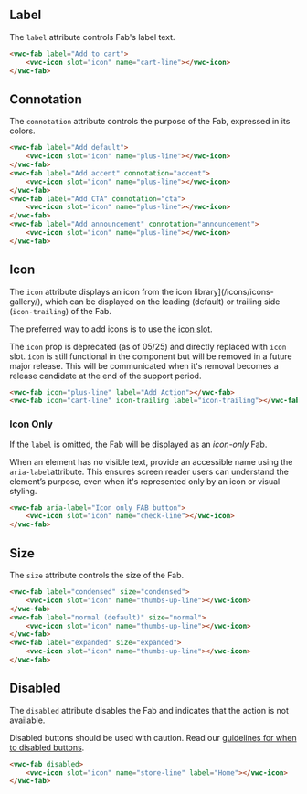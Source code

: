 ## Label

The `label` attribute controls Fab's label text.

```html preview
<vwc-fab label="Add to cart">
	<vwc-icon slot="icon" name="cart-line"></vwc-icon>
</vwc-fab>
```

## Connotation

The `connotation` attribute controls the purpose of the Fab, expressed in its colors.

```html preview
<vwc-fab label="Add default">
	<vwc-icon slot="icon" name="plus-line"></vwc-icon>
</vwc-fab>
<vwc-fab label="Add accent" connotation="accent">
	<vwc-icon slot="icon" name="plus-line"></vwc-icon>
</vwc-fab>
<vwc-fab label="Add CTA" connotation="cta">
	<vwc-icon slot="icon" name="plus-line"></vwc-icon>
</vwc-fab>
<vwc-fab label="Add announcement" connotation="announcement">
	<vwc-icon slot="icon" name="plus-line"></vwc-icon>
</vwc-fab>
```

## Icon

The `icon` attribute displays an icon from the icon library](/icons/icons-gallery/), which can be displayed on the leading (default) or trailing side (`icon-trailing`) of the Fab.

The preferred way to add icons is to use the [icon slot](/components/fab/code/#icon-slot).

<vwc-note connotation="warning" headline="Deprecated Prop: icon">
	<vwc-icon slot="icon" name="warning-line" label="Warning:"></vwc-icon>

The `icon` prop is deprecated (as of 05/25) and directly replaced with `icon` slot. `icon` is still functional in the component but will be removed in a future major release. This will be communicated when it's removal becomes a release candidate at the end of the support period.

</vwc-note>

```html preview
<vwc-fab icon="plus-line" label="Add Action"></vwc-fab>
<vwc-fab icon="cart-line" icon-trailing label="icon-trailing"></vwc-fab>
```

### Icon Only

If the `label` is omitted, the Fab will be displayed as an _icon-only_ Fab.

<vwc-note connotation="information" headline="Accessibility Tip">
	<vwc-icon slot="icon" name="accessibility-line"></vwc-icon>

When an element has no visible text, provide an accessible name using the <nobr><code>aria-label</code></nobr>attribute. This ensures screen reader users can understand the element’s purpose, even when it's represented only by an icon or visual styling.

</vwc-note>

```html preview
<vwc-fab aria-label="Icon only FAB button">
	<vwc-icon slot="icon" name="check-line"></vwc-icon>
</vwc-fab>
```

## Size

The `size` attribute controls the size of the Fab.

```html preview
<vwc-fab label="condensed" size="condensed">
	<vwc-icon slot="icon" name="thumbs-up-line"></vwc-icon>
</vwc-fab>
<vwc-fab label="normal (default)" size="normal">
	<vwc-icon slot="icon" name="thumbs-up-line"></vwc-icon>
</vwc-fab>
<vwc-fab label="expanded" size="expanded">
	<vwc-icon slot="icon" name="thumbs-up-line"></vwc-icon>
</vwc-fab>
```

## Disabled

The `disabled` attribute disables the Fab and indicates that the action is not available.

<vwc-note connotation="warning">
	<vwc-icon slot="icon" name="warning-line"></vwc-icon>
	
Disabled buttons should be used with caution. Read our [guidelines for when to disabled buttons](/components/button/guidelines/#disabled).

</vwc-note>

```html preview
<vwc-fab disabled>
	<vwc-icon slot="icon" name="store-line" label="Home"></vwc-icon>
</vwc-fab>
```
